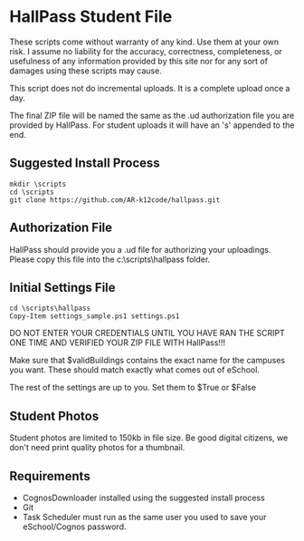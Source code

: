 # HallPass Student File

These scripts come without warranty of any kind. Use them at your own risk. I assume no liability for the accuracy, correctness, completeness, or usefulness of any information provided by this site nor for any sort of damages using these scripts may cause.

This script does not do incremental uploads. It is a complete upload once a day.

The final ZIP file will be named the same as the .ud authorization file you are provided by HallPass.  For student uploads it will have an 's' appended to the end.

## Suggested Install Process
````
mkdir \scripts
cd \scripts
git clone https://github.com/AR-k12code/hallpass.git
````

## Authorization File
HallPass should provide you a .ud file for authorizing your uploadings. Please copy this file into the c:\scripts\hallpass folder.

## Initial Settings File
````
cd \scripts\hallpass
Copy-Item settings_sample.ps1 settings.ps1
````
DO NOT ENTER YOUR CREDENTIALS UNTIL YOU HAVE RAN THE SCRIPT ONE TIME AND VERIFIED YOUR ZIP FILE WITH HallPass!!!

Make sure that $validBuildings contains the exact name for the campuses you want. These should match exactly what comes out of eSchool.

The rest of the settings are up to you. Set them to $True or $False

## Student Photos
Student photos are limited to 150kb in file size. Be good digital citizens, we don't need print quality photos for a thumbnail.

## Requirements
- CognosDownloader installed using the suggested install process
- Git
- Task Scheduler must run as the same user you used to save your eSchool/Cognos password.
